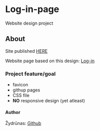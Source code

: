  # Log-in-page

Website design project<br>


## About

Site published [HERE](https://zydrunask.github.io/log-in-page/)

Website page based on this design: [Log-in](https://cdn.discordapp.com/attachments/850245533838868480/850246368214908970/day1dr.png?ex=6699fb22&is=6698a9a2&hm=b5d017e68d5ef660731436bcde28770cf052354ec218030f6a8a086d7733fb2e&)

### Project feature/goal
- favicon 
- githup pages
- CSS file
- **NO** responsive design (yet atleast)

#### Author

Žydrūnas: [Github](https://github.com/ZydrunasK)
